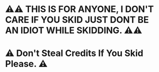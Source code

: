 # ⚠⚠ THIS IS FOR ANYONE, I DON'T CARE IF YOU SKID JUST DONT BE AN IDIOT WHILE SKIDDING. ⚠⚠

# ⚠ Don't Steal Credits If You Skid Please. ⚠

